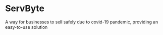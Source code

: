 # ServByte
A way for businesses to sell safely due to covid-19 pandemic, providing an easy-to-use solution
